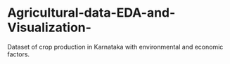 # Agricultural-data-EDA-and-Visualization-
Dataset of crop production in Karnataka with environmental and economic factors.
